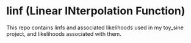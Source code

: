# linf (Linear INterpolation Function)

This repo contains linfs and associated likelihoods used in my toy_sine project, and likelihoods associated with them.
